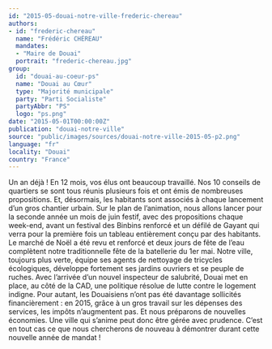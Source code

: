 ```yaml
---
id: "2015-05-douai-notre-ville-frederic-chereau"
authors:
- id: "frederic-chereau"
  name: "Frédéric CHÉREAU"
  mandates: 
  - "Maire de Douai"
  portrait: "frederic-chereau.jpg"
group:
  id: "douai-au-coeur-ps"
  name: "Douai au Cœur"
  type: "Majorité municipale"
  party: "Parti Socialiste"
  partyAbbr: "PS"
  logo: "ps.png"
date: "2015-05-01T00:00:00Z"
publication: "douai-notre-ville"
source: "public/images/sources/douai-notre-ville-2015-05-p2.png"
language: "fr"
locality: "Douai"
country: "France"
---
```


Un an déjà ! En 12 mois, vos élus ont beaucoup travaillé. Nos 10 conseils de quartiers se sont tous réunis plusieurs fois et ont émis de nombreuses propositions. Et, désormais, les habitants sont associés à chaque lancement d’un gros chantier urbain.
Sur le plan de l’animation, nous allons lancer pour la seconde année un mois de juin festif, avec des propositions chaque week-end, avant un festival des Binbins renforcé et un défilé de Gayant qui verra pour la première fois un tableau entièrement conçu par des habitants. Le marché de Noël a été revu et renforcé et deux jours de fête de l’eau complètent notre traditionnelle fête de la batellerie du 1er mai.
Notre ville, toujours plus verte, équipe ses agents de nettoyage de tricycles écologiques, développe fortement ses jardins ouvriers et se peuple de ruches. Avec l’arrivée d’un nouvel inspecteur de salubrité, Douai met en place, au côté de la CAD, une politique résolue de lutte contre le logement indigne.
Pour autant, les Douaisiens n’ont pas été davantage sollicités financièrement : en 2015, grâce à un gros travail sur les dépenses des services, les impôts n’augmentent pas. Et nous préparons de nouvelles économies. Une ville qui s’anime peut donc être gérée avec prudence. C’est en tout cas ce que nous chercherons de nouveau à démontrer durant cette nouvelle année de mandat !
